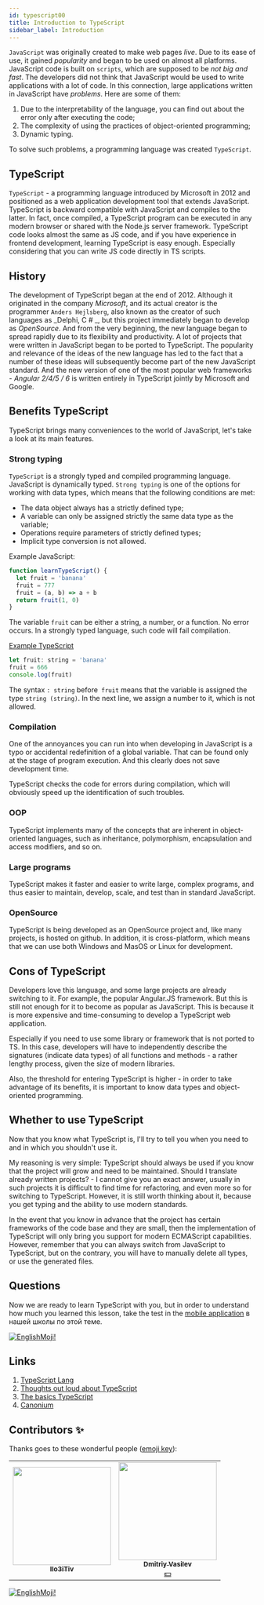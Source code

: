```yaml
---
id: typescript00
title: Introduction to TypeScript
sidebar_label: Introduction
---
```



`JavaScript` was originally created to make web pages _live_. Due to its ease of use, it gained _popularity_ and began to be used on almost all platforms. JavaScript code is built on `scripts`, which are supposed to be _not big and fast_. The developers did not think that JavaScript would be used to write applications with a lot of code. In this connection, large applications written in JavaScript have _problems_. Here are some of them:

1. Due to the interpretability of the language, you can find out about the error only after executing the code;
2. The complexity of using the practices of object-oriented programming;
3. Dynamic typing.

To solve such problems, a programming language was created `TypeScript`.

## TypeScript

`TypeScript` - a programming language introduced by Microsoft in 2012 and positioned as a web application development tool that extends JavaScript. TypeScript is backward compatible with JavaScript and compiles to the latter. In fact, once compiled, a TypeScript program can be executed in any modern browser or shared with the Node.js server framework. TypeScript code looks almost the same as JS code, and if you have experience in frontend development, learning TypeScript is easy enough. Especially considering that you can write JS code directly in TS scripts.

## History

The development of TypeScript began at the end of 2012. Although it originated in the company _Microsoft_, and its actual creator is the programmer `Anders Hejlsberg`, also known as the creator of such languages ​​as _Delphi, C # _, but this project immediately began to develop as _OpenSource_. And from the very beginning, the new language began to spread rapidly due to its flexibility and productivity. A lot of projects that were written in JavaScript began to be ported to TypeScript. The popularity and relevance of the ideas of the new language has led to the fact that a number of these ideas will subsequently become part of the new JavaScript standard. And the new version of one of the most popular web frameworks - _Angular 2/4/5 / 6_ is written entirely in TypeScript jointly by Microsoft and Google.

## Benefits TypeScript

TypeScript brings many conveniences to the world of JavaScript, let's take a look at its main features.

### Strong typing

`TypeScript` is a strongly typed and compiled programming language. JavaScript is dynamically typed. `Strong typing` is one of the options for working with data types, which means that the following conditions are met:

- The data object always has a strictly defined type;
- A variable can only be assigned strictly the same data type as the variable;
- Operations require parameters of strictly defined types;
- Implicit type conversion is not allowed.

Example JavaScript:

```jsx live
function learnTypeScript() {
  let fruit = 'banana'
  fruit = 777
  fruit = (a, b) => a + b
  return fruit(1, 0)
}
```

The variable `fruit` can be either a string, a number, or a function. No error occurs. In a strongly typed language, such code will fail compilation.

[Example TypeScript](https://www.typescriptlang.org/play?#code/DYUwLgBAZgTgrgSzALgM5hggdgcwgXggHIAjAQywrKICgJ7p4kCIA2dmgYwHstVvQAOmDccACliIwASiA)

```jsx
let fruit: string = 'banana'
fruit = 666
console.log(fruit)
```

The syntax `: string` before` fruit` means that the variable is assigned the type `string (string)`. In the next line, we assign a number to it, which is not allowed.

### Compilation

One of the annoyances you can run into when developing in JavaScript is a typo or accidental redefinition of a global variable. That can be found only at the stage of program execution. And this clearly does not save development time.

TypeScript checks the code for errors during compilation, which will obviously speed up the identification of such troubles.

### OOP

TypeScript implements many of the concepts that are inherent in object-oriented languages, such as inheritance, polymorphism, encapsulation and access modifiers, and so on.

### Large programs

TypeScript makes it faster and easier to write large, complex programs, and thus easier to maintain, develop, scale, and test than in standard JavaScript.

### OpenSource

TypeScript is being developed as an OpenSource project and, like many projects, is hosted on github. In addition, it is cross-platform, which means that we can use both Windows and MasOS or Linux for development.

## Cons of TypeScript

Developers love this language, and some large projects are already switching to it. For example, the popular Angular.JS framework. But this is still not enough for it to become as popular as JavaScript. This is because it is more expensive and time-consuming to develop a TypeScript web application.

Especially if you need to use some library or framework that is not ported to TS. In this case, developers will have to independently describe the signatures (indicate data types) of all functions and methods - a rather lengthy process, given the size of modern libraries.

Also, the threshold for entering TypeScript is higher - in order to take advantage of its benefits, it is important to know data types and object-oriented programming.

## Whether to use TypeScript

Now that you know what TypeScript is, I'll try to tell you when you need to and in which you shouldn't use it.

My reasoning is very simple: TypeScript should always be used if you know that the project will grow and need to be maintained. Should I translate already written projects? - I cannot give you an exact answer, usually in such projects it is difficult to find time for refactoring, and even more so for switching to TypeScript. However, it is still worth thinking about it, because you get typing and the ability to use modern standards.

In the event that you know in advance that the project has certain frameworks of the code base and they are small, then the implementation of TypeScript will only bring you support for modern ECMAScript capabilities. However, remember that you can always switch from JavaScript to TypeScript, but on the contrary, you will have to manually delete all types, or use the generated files.

## Questions

Now we are ready to learn TypeScript with you, but in order to understand how much you learned this lesson, take the test in the [mobile application](http://onelink.to/njhc95) в нашей школы по этой теме.

[![EnglishMoji!](/img/logo/englishmoji.png)](https://apps.apple.com/kz/app/englishmoji/id6450254885)

## Links

1. [TypeScript Lang](https://www.typescriptlang.org/)
2. [Thoughts out loud about TypeScript](https://habr.com/ru/post/272055/)
3. [The basics TypeScript](https://habr.com/ru/company/ruvds/blog/344502/)
4. [Сanonium](https://canonium.com/articles/typescript-introduction)

## Contributors ✨

Thanks goes to these wonderful people ([emoji key](https://allcontributors.org/docs/en/emoji-key)):

<table>
  <tr> 
    <td align="center"><a href="https://github.com/IIo3iTiv"><img src="https://avatars1.githubusercontent.com/u/72025062?v=4?s=200" width="200px;" alt=""/><br /><sub><b>IIo3iTiv</b></sub></a><br /><a href="https://github.com/gHashTag/react-native-village/commits?author=IIo3iTiv" title="Documentation">  </a></td>
    <td align="center"><a href="https://fullstackserverless.github.io/"><img src="https://avatars0.githubusercontent.com/u/6774813?v=4?s=200" width="200px;" alt=""/><br /><sub><b>Dmitriy Vasilev</b></sub></a><br /><a href="#financial-gHashTag" title="Financial">💵</a></td>
  </tr>
</table>

[![EnglishMoji!](/img/logo/englishmoji.png)](https://apps.apple.com/kz/app/englishmoji/id6450254885)
